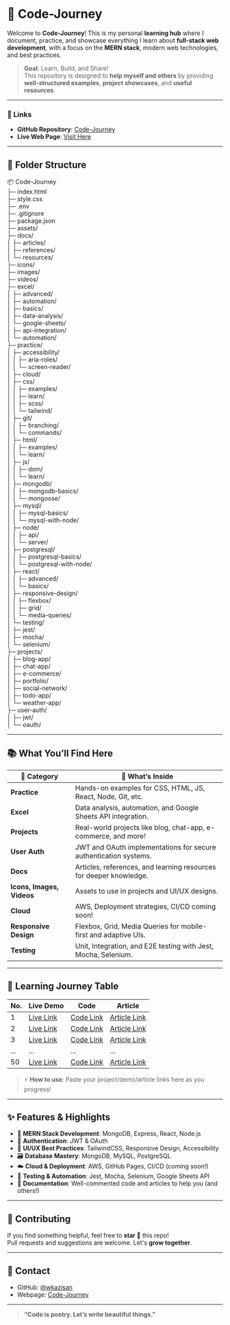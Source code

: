 # 🚀 Code-Journey

Welcome to **Code-Journey**! This is my personal **learning hub** where I document, practice, and showcase everything I learn about **full-stack web development**, with a focus on the **MERN stack**, modern web technologies, and best practices.

> **Goal**: Learn, Build, and Share!  
> This repository is designed to **help myself and others** by providing **well-structured examples**, **project showcases**, and **useful resources**.

---

### 🔗 Links

- **GitHub Repository**: [Code-Journey](https://github.com/wkazisan/Code-Journey)
- **Live Web Page**: [Visit Here](https://wkazisan.github.io/Code-Journey/)

---

## 📂 Folder Structure

📦 Code-Journey<br>
├─ index.html<br>
├─ style.css<br>
├─ .env<br>
├─ .gitignore<br>
├─ package.json<br>
├─ assets/<br>
├─ docs/<br>
│ ├─ articles/<br>
│ ├─ references/<br>
│ └─ resources/<br>
├─ icons/<br>
├─ images/<br>
├─ videos/<br>
├─ excel/<br>
│ ├─ advanced/<br>
│ ├─ automation/<br>
│ ├─ basics/<br>
│ ├─ data-analysis/<br>
│ └─ google-sheets/<br>
│ ├─ api-integration/<br>
│ └─ automation/<br>
├─ practice/<br>
│ ├─ accessibility/<br>
│ │ ├─ aria-roles/<br>
│ │ └─ screen-reader/<br>
│ ├─ cloud/<br>
│ ├─ css/<br>
│ │ ├─ examples/<br>
│ │ ├─ learn/<br>
│ │ ├─ scss/<br>
│ │ └─ tailwind/<br>
│ ├─ git/<br>
│ │ ├─ branching/<br>
│ │ └─ commands/<br>
│ ├─ html/<br>
│ │ ├─ examples/<br>
│ │ └─ learn/<br>
│ ├─ js/<br>
│ │ ├─ dom/<br>
│ │ └─ learn/<br>
│ ├─ mongodb/<br>
│ │ ├─ mongodb-basics/<br>
│ │ └─ mongoose/<br>
│ ├─ mysql/<br>
│ │ ├─ mysql-basics/<br>
│ │ └─ mysql-with-node/<br>
│ ├─ node/<br>
│ │ ├─ api/<br>
│ │ └─ server/<br>
│ ├─ postgresql/<br>
│ │ ├─ postgresql-basics/<br>
│ │ └─ postgresql-with-node/<br>
│ ├─ react/<br>
│ │ ├─ advanced/<br>
│ │ └─ basics/<br>
│ ├─ responsive-design/<br>
│ │ ├─ flexbox/<br>
│ │ ├─ grid/<br>
│ │ └─ media-queries/<br>
│ └─ testing/<br>
│ ├─ jest/<br>
│ ├─ mocha/<br>
│ └─ selenium/<br>
├─ projects/<br>
│ ├─ blog-app/<br>
│ ├─ chat-app/<br>
│ ├─ e-commerce/<br>
│ ├─ portfolio/<br>
│ ├─ social-network/<br>
│ ├─ todo-app/<br>
│ └─ weather-app/<br>
├─ user-auth/<br>
│ ├─ jwt/<br>
│ └─ oauth/<br>

---

## 📚 What You’ll Find Here

| 📁 **Category**           | 📄 **What’s Inside**                                               |
| ------------------------- | ------------------------------------------------------------------ |
| **Practice**              | Hands-on examples for CSS, HTML, JS, React, Node, Git, etc.        |
| **Excel**                 | Data analysis, automation, and Google Sheets API integration.      |
| **Projects**              | Real-world projects like blog, chat-app, e-commerce, and more!     |
| **User Auth**             | JWT and OAuth implementations for secure authentication systems.   |
| **Docs**                  | Articles, references, and learning resources for deeper knowledge. |
| **Icons, Images, Videos** | Assets to use in projects and UI/UX designs.                       |
| **Cloud**                 | AWS, Deployment strategies, CI/CD coming soon!                     |
| **Responsive Design**     | Flexbox, Grid, Media Queries for mobile-first and adaptive UIs.    |
| **Testing**               | Unit, Integration, and E2E testing with Jest, Mocha, Selenium.     |

---

## 📜 Learning Journey Table

| No. | Live Demo      | Code           | Article           |
| --- | -------------- | -------------- | ----------------- |
| 1   | [Live Link](#) | [Code Link](#) | [Article Link](#) |
| 2   | [Live Link](#) | [Code Link](#) | [Article Link](#) |
| 3   | [Live Link](#) | [Code Link](#) | [Article Link](#) |
| ... | ...            | ...            | ...               |
| 50  | [Live Link](#) | [Code Link](#) | [Article Link](#) |

> ⚡ **How to use**: Paste your project/demo/article links here as you progress!

---

## ✨ Features & Highlights

- 🚀 **MERN Stack Development**: MongoDB, Express, React, Node.js
- 🔐 **Authentication**: JWT & OAuth
- 🎨 **UI/UX Best Practices**: TailwindCSS, Responsive Design, Accessibility
- 🗃️ **Database Mastery**: MongoDB, MySQL, PostgreSQL
- ☁️ **Cloud & Deployment**: AWS, GitHub Pages, CI/CD (coming soon!)
- 🔧 **Testing & Automation**: Jest, Mocha, Selenium, Google Sheets API
- 📝 **Documentation**: Well-commented code and articles to help you (and others!)

---

## 📢 Contributing

If you find something helpful, feel free to **star 🌟** this repo!  
Pull requests and suggestions are welcome. Let's **grow together**.

---

## 📧 Contact

- GitHub: [@wkazisan](https://github.com/wkazisan)
- Webpage: [Code-Journey](https://wkazisan.github.io/Code-Journey/)

---

> **“Code is poetry. Let’s write beautiful things.”**

